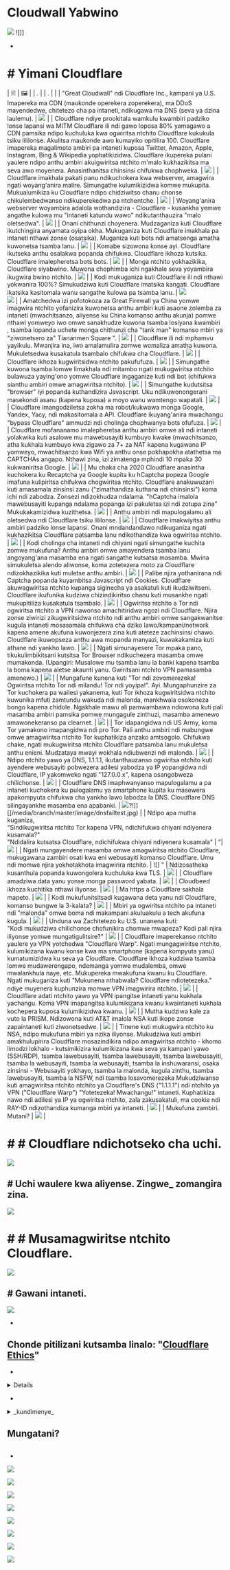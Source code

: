 # Cloudwall Yabwino


![](https://codeberg.org/crimeflare/cloudflare-tor/media/branch/master/image/itsreallythatbad.jpg)
![]]

-


# # Yimani Cloudflare


| 🖹 | 🖼 |
| . | | . | |
| "Great Cloudwall" ndi Cloudflare Inc., kampani ya U.S. Imapereka ma CDN (maukonde operekera zoperekera), ma DDoS mayendedwe, chitetezo cha pa intaneti, ndikugawa ma DNS (seva ya dzina laulemu). | ![](https://codeberg.org/crimeflare/cloudflare-tor/media/branch/master/image/cloudflaredearuser.jpg) |
| Cloudflare ndiye prookitala wamkulu kwambiri padziko lonse lapansi wa MITM Cloudflare ili ndi gawo loposa 80% yamagawo a CDN pamsika ndipo kuchuluka kwa ogwiritsa ntchito Cloudflare kukukula tsiku lililonse. Akulitsa maukonde awo kumayiko opitilira 100. Cloudflare imapereka magalimoto ambiri pa intaneti kuposa Twitter, Amazon, Apple, Instagram, Bing & Wikipedia yophatikizidwa. Cloudflare ikupereka pulani yaulere ndipo anthu ambiri akuigwiritsa ntchito m'malo kukhazikitsa ma seva awo moyenera. Anasinthanitsa chinsinsi chifukwa chophweka. | ![](https://codeberg.org/crimeflare/cloudflare-tor/media/branch/master/image/cfmarketshare.jpg) |
| Cloudflare imakhala pakati panu ndikuchokera kwa webserver, amagwira ngati woyang'anira malire. Simungathe kulumikizidwa komwe mukupita. Mukualumikiza ku Cloudflare ndipo chidziwitso chanu chonse chikulembedwanso ndikuperekedwa pa ntchentche. | ![](https://codeberg.org/crimeflare/cloudflare-tor/media/branch/master/image/border_patrol.jpg) |
| Woyang'anira webserver woyambira adalola wothandizira - Cloudflare - kusankha yemwe angathe kulowa mu "intaneti katundu wawo" ndikutanthauzira "malo oletsedwa". | ![](https://codeberg.org/crimeflare/cloudflare-tor/media/branch/master/image/usershoulddecide.jpg) |
| Onani chithunzi choyenera. Mudzaganiza kuti Cloudflare ikutchingira anyamata oyipa okha. Mukuganiza kuti Cloudflare imakhala pa intaneti nthawi zonse (osatsika). Muganiza kuti bots ndi amatsenga amatha kuwonetsa tsamba lanu. | ![](https://codeberg.org/crimeflare/cloudflare-tor/media/branch/master/image/howcfwork.jpg) |
| Komabe sizowona konse ayi. Cloudflare ikutseka anthu osalakwa popanda chifukwa. Cloudflare ikhoza kutsika. Cloudflare imalepheretsa bots bots. | ![](https://codeberg.org/crimeflare/cloudflare-tor/media/branch/master/image/cfdowncfcom.jpg) |
| Monga ntchito yokhazikika, Cloudflare siyabwino. Muwona chophimba ichi ngakhale seva yoyambira ikugwira bwino ntchito. | ![](https://codeberg.org/crimeflare/cloudflare-tor/media/branch/master/image/cfdown2019.jpg) |
| Kodi mukuganiza kuti Cloudflare ili ndi nthawi yokwanira 100%? Simukudziwa kuti Cloudflare imatsika kangati. Cloudflare ikatsika kasitomala wanu sangathe kulowa pa tsamba lanu. | ![](https://codeberg.org/crimeflare/cloudflare-tor/media/branch/master/image/cloudflareinternalerror.jpg) <br>![](https://codeberg.org/crimeflare/cloudflare-tor/media/branch/master/image/cloudflareoutage2020.jpg) |
| Amatchedwa izi pofotokoza za Great Firewall ya China yomwe imagwira ntchito yofanizira kuwonetsa anthu ambiri kuti asaone zolemba za intaneti (mwachitsanzo, aliyense ku China komanso anthu akunja) pomwe nthawi yomweyo iwo omwe sanakhudze kuwona tsamba losiyana kwambiri , tsamba lopanda uchete monga chithunzi cha "tank man" komanso mbiri ya "ziwonetsero za" Tiananmen Square ". | ![](https://codeberg.org/crimeflare/cloudflare-tor/media/branch/master/image/cloudflarechina.jpg) |
| Cloudflare ili ndi mphamvu yayikulu. Mwanjira ina, iwo amalamulira zomwe womaliza amatha kuwona. Mukuletsedwa kusakatula tsambalo chifukwa cha Cloudflare. | ![](https://codeberg.org/crimeflare/cloudflare-tor/media/branch/master/image/onemorestep.jpg) |
| Cloudflare ikhoza kugwiritsidwa ntchito pakufufuza. | ![](https://codeberg.org/crimeflare/cloudflare-tor/media/branch/master/image/accdenied.jpg) |
| Simungathe kuwona tsamba lomwe limakhala ndi mitambo ngati mukugwiritsa ntchito bulawuza yaying'ono yomwe Cloudflare ingaganize kuti ndi bot (chifukwa sianthu ambiri omwe amagwiritsa ntchito). | ![](https://codeberg.org/crimeflare/cloudflare-tor/media/branch/master/image/cfublock.jpg) |
| Simungathe kudutsitsa "browser" iyi popanda kuthandizira Javascript. Uku ndikuwonongerani masekondi asanu (kapena kuposa) a moyo wanu wamtengo wapatali. | ![](https://codeberg.org/crimeflare/cloudflare-tor/media/branch/master/image/omsjsck.jpg) |
| Cloudflare imangodziletsa zokha ma robot/kukwawa monga Google, Yandex, Yacy, ndi makasitomala a API. Cloudflare ikuyang'anira mwachangu "bypass Cloudflare" ammudzi ndi cholinga chophwanya bots ofufuza. | ![](https://codeberg.org/crimeflare/cloudflare-tor/media/branch/master/image/cftestgoogle.jpg) |
| Cloudflare mofananamo imalepheretsa anthu ambiri omwe ali ndi intaneti yolakwika kuti asalowe mu mawebusayiti kumbuyo kwake (mwachitsanzo, atha kukhala kumbuyo kwa zigawo za 7+ za NAT kapena kugawana IP yomweyo, mwachitsanzo kwa Wifi ya anthu onse pokhapokha atathetsa ma CAPTCHAs angapo. Nthawi zina, izi zimatenga mphindi 10 mpaka 30 kukwaniritsa Google. | ![](https://codeberg.org/crimeflare/cloudflare-tor/media/branch/master/image/googlerecaptcha.jpg) |
| Mu chaka cha 2020 Cloudflare anasintha kuchokera ku Recaptcha ya Google kupita ku hCaptcha popeza Google imafuna kulipiritsa chifukwa chogwiritsa ntchito. Cloudflare anakuwuzani kuti amasamala zinsinsi zanu ("zimathandiza kuthana ndi chinsinsi") koma ichi ndi zabodza. Zonsezi ndizokhudza ndalama. "hCaptcha imalola mawebusayiti kupanga ndalama popanga izi pakuletsa izi ndi zotupa zina" Mukukakamizidwa kuzithetsa. | ![](https://codeberg.org/crimeflare/cloudflare-tor/media/branch/master/image/fedup_fucking_hcaptcha.jpg) |
| Anthu ambiri ndi mapulogalamu ali oletsedwa ndi Cloudflare tsiku lililonse. | ![](https://codeberg.org/crimeflare/cloudflare-tor/media/branch/master/image/omsnot.jpg) |
| Cloudflare imakwiyitsa anthu ambiri padziko lonse lapansi. Onani mndandandawo ndikuganiza ngati kukhazikitsa Cloudflare patsamba lanu ndikothandiza kwa ogwiritsa ntchito. | ![](https://codeberg.org/crimeflare/cloudflare-tor/media/branch/master/image/omsstream.jpg) |
| Kodi cholinga cha intaneti ndi chiyani ngati simungathe kuchita zomwe mukufuna? Anthu ambiri omwe amayendera tsamba lanu angoyang'ana masamba ena ngati sangathe kutsatsa masamba. Mwina simukuletsa alendo aliwonse, koma zotetezera moto za Cloudflare ndizokhazikika kuti muletse anthu ambiri. | ![](WhatsApp./media/branch/master/image/omsappl.jpg) |
| Palibe njira yothanirana ndi Captcha popanda kuyambitsa Javascript ndi Cookies. Cloudflare akuwagwiritsa ntchito kupanga siginecha ya asakatuli kuti ikudziwitseni. Cloudflare ikufunika kudziwa chizindikiritso chanu kuti musankhe ngati mukupitiliza kusakatula tsambalo. | ![](https://codeberg.org/crimeflare/cloudflare-tor/media/branch/master/image/cferr1010bsig.jpg) |
| Ogwiritsa ntchito a Tor ndi ogwiritsa ntchito a VPN nawonso amachitiridwa ngozi ndi Cloudflare. Njira zonse ziwirizi zikugwiritsidwa ntchito ndi anthu ambiri omwe sangakwanitse kugula intaneti mosasamala chifukwa cha dziko lawo/kampani/network kapena amene akufuna kuwonjezera zina kuti ateteze zachinsinsi chawo. Cloudflare ikuwopseza anthu awa mopanda manyazi, kuwakakamiza kuti athane ndi yankho lawo. | ![](https://codeberg.org/crimeflare/cloudflare-tor/media/branch/master/image/banvpn2.jpg) |
| Ngati simunayesere Tor mpaka pano, tikukulimbikitsani kutsitsa Tor Browser ndikuchezera masamba omwe mumakonda. (Upangiri: Musalowe mu tsamba lanu la banki kapena tsamba la boma kapena aletse akaunti yanu. Gwiritsani ntchito VPN pamasamba amenewo.) | ![](https://codeberg.org/crimeflare/cloudflare-tor/media/branch/master/image/banvpn.jpg) |
| Mungafune kunena kuti "Tor ndi zovomerezeka! Ogwiritsa ntchito Tor ndi milandu! Tor ndi yoyipa!". Ayi. Mungaphunzire za Tor kuchokera pa wailesi yakanema, kuti Tor ikhoza kugwiritsidwa ntchito kuwunika mfuti zamtundu wakuda ndi malonda, mankhwala osokoneza bongo kapena chidole. Ngakhale mawu ali pamwambawa ndiowona kuti pali masamba ambiri pamsika pomwe mungagule zinthuzi, masamba amenewo amawonekeranso pa clearnet. | ![](https://codeberg.org/crimeflare/cloudflare-tor/media/branch/master/image/whousetor.jpg) |
| Tor idapangidwa ndi US Army, koma Tor yamakono imapangidwa ndi pro Tor. Pali anthu ambiri ndi mabungwe omwe amagwiritsa ntchito Tor kuphatikiza anzako amtsogolo. Chifukwa chake, ngati mukugwiritsa ntchito Cloudflare patsamba lanu mukuletsa anthu enieni. Mudzataya mwayi wokhala ndiubwenzi ndi malonda. | ![](https://codeberg.org/crimeflare/cloudflare-tor/media/branch/master/image/iusetor_alith.jpg) |
| Ndipo ntchito yawo ya DNS, 1.1.1.1, ikutanthauzanso ogwiritsa ntchito kuti ayendere webusayiti pobwezera adilesi yabodza ya IP yopangidwa ndi Cloudflare, IP yakomweko ngati "127.0.0.x", kapena osangobweza chilichonse. | ![](WhatsApp./media/branch/master/image/cferr1016sp.jpg) |
| Cloudflare DNS imaphwanyanso mapulogalamu a pa intaneti kuchokera ku pulogalamu ya smartphone kupita ku masewera apakompyuta chifukwa cha yankho lawo labodza la DNS. Cloudflare DNS silingayankhe masamba ena apabanki. | ![](https://codeberg.org/crimeflare/cloudflare-tor/media/branch/master/image/cfdnsprob.jpg)?!]] []/media/branch/master/image/dnsfailtest.jpg) |
| Ndipo apa mutha kuganiza, <br> "Sindikugwiritsa ntchito Tor kapena VPN, ndichifukwa chiyani ndiyenera kusamala?" <br> "Ndidalira kutsatsa Cloudflare, ndichifukwa chiyani ndiyenera kusamala" | "| ![](https://codeberg.org/crimeflare/cloudflare-tor/media/branch/master/image/annoyed.jpg) |
| Ngati mungayendere masamba omwe amagwiritsa ntchito Cloudflare, mukugawana zambiri osati kwa eni webusayiti komanso Cloudflare. Umu ndi momwe njira yokhotakhota imagwirira ntchito. | ![] "
| Ndizosatheka kusanthula popanda kuwongolera kuchuluka kwa TLS. | ![](https://codeberg.org/crimeflare/cloudflare-tor/media/branch/master/image/cfhelp204144518.jpg) |
| Cloudflare amadziwa data yanu yonse monga password yabata. | ![](https://codeberg.org/crimeflare/cloudflare-tor/media/branch/master/image/cfhelpforum.jpg) |
| Cloudbeed ikhoza kuchitika nthawi iliyonse. | ![](https://codeberg.org/crimeflare/cloudflare-tor/media/branch/master/image/cfbloghtmledit.jpg) |
| Ma https a Cloudflare sakhala mapeto. | ![](https://codeberg.org/crimeflare/cloudflare-tor/media/branch/master/image/sniff2.gif) |
| Kodi mukufunitsitsadi kugawana deta yanu ndi Cloudflare, komanso bungwe la 3-kalata? | ![](https://codeberg.org/crimeflare/cloudflare-tor/media/branch/master/image/cfstrengthdata.jpg) |
| Mbiri ya ogwiritsa ntchito pa intaneti ndi "malonda" omwe boma ndi makampani akuluakulu a tech akufuna kugula. | ![](https://codeberg.org/crimeflare/cloudflare-tor/media/branch/master/image/federalinterest.jpg) |
| Unduna wa Zachitetezo ku U.S. unanena kuti: <br> "Kodi mukudziwa chilichonse chofunikira chomwe mwapeza? Kodi pali njira iliyonse yomwe mungatigulitsire?" | ![](https://codeberg.org/crimeflare/cloudflare-tor/media/branch/master/image/dhssaid.jpg) |
| Cloudflare imaperekanso ntchito yaulere ya VPN yotchedwa "Cloudflare Warp". Ngati mungagwiritse ntchito, kulumikizana kwanu konse kwa ma smartphone (kapena kompyuta yanu) kumatumizidwa ku seva ya Cloudflare. Cloudflare ikhoza kudziwa tsamba lomwe mudawerengapo, ndemanga yomwe mudalemba, omwe mwalankhula naye, etc. Mukupereka mwakufuna kwanu ku Cloudflare. Ngati mukuganiza kuti "Mukunena nthabwala? Cloudflare ndiotetezeka." ndiye muyenera kuphunzira momwe VPN imagwirira ntchito. | ![](https://codeberg.org/crimeflare/cloudflare-tor/media/branch/master/image/howvpnwork.jpg) |
| Cloudflare adati ntchito yawo ya VPN ipangitse intaneti yanu kukhala yachangu. Koma VPN imapangitsa kulumikizana kwanu kwaintaneti kukhala kochepera kuposa kulumikizidwa kwanu. | ![](https://codeberg.org/crimeflare/cloudflare-tor/media/branch/master/image/notfastervpn.jpg) |
| Mutha kudziwa kale za vuto la PRISM. Ndizowona kuti AT&T imalola NSA kuti ikope zonse zapaintaneti kuti ziwonetsedwe. | ![](https://codeberg.org/crimeflare/cloudflare-tor/media/branch/master/image/prismattnsa.jpg) |
| Tinene kuti mukugwira ntchito ku NSA, ndipo mukufuna mbiri ya nzika iliyonse. Mukudziwa kuti ambiri amakhulupirira Cloudflare mosazindikira ndipo amagwiritsa ntchito - khomo limodzi lokhalo - kutsimikizira kulumikizana kwa seva ya kampani yawo (SSH/RDP), tsamba lawebusayiti, tsamba lawebusayiti, tsamba lawebusayiti, tsamba la webusayiti, tsamba la webusayiti, tsamba la inshuwaransi, osaka zinsinsi - Webusayiti yokhayo, tsamba la malonda, kugula zinthu, tsamba lawebusayiti, tsamba la NSFW, ndi tsamba losavomerezeka Mukudziwanso kuti amagwiritsa ntchito ntchito ya Cloudflare's DNS ("1.1.1.1") ndi ntchito ya VPN ("Cloudflare Warp") "Yotetezeka! Mwachangu!" intaneti. Kuphatikiza nawo ndi adilesi ya IP ya ogwiritsa ntchito, zala zakusakatuli, ma cookie ndi RAY-ID ndizothandiza kumanga mbiri ya intaneti. | ![](https://codeberg.org/crimeflare/cloudflare-tor/media/branch/master/image/edw_snow.jpg) |
| Mukufuna zambiri. Mutani? | ![](https://codeberg.org/crimeflare/cloudflare-tor/media/branch/master/image/nsaslide_prismcorp.gif) |



# # # Cloudflare ndichotseko cha uchi.

![](https://codeberg.org/crimeflare/cloudflare-tor/media/branch/master/image/honeypot.gif)

## # Uchi waulere kwa aliyense. Zingwe_ zomangira zina.

![](https://codeberg.org/crimeflare/cloudflare-tor/media/branch/master/image/iminurtls.jpg)

# # # Musamagwiritse ntchito Cloudflare.

![](https://codeberg.org/crimeflare/cloudflare-tor/media/branch/master/image/shadycloudflare.jpg)

## # Gawani intaneti.

![](https://codeberg.org/crimeflare/cloudflare-tor/media/branch/master/image/cfisnotanoption.jpg)

-


## Chonde pitilizani kutsamba linalo: "[Cloudflare Ethics](ny.ethics.md)"

-

<details>
[aziwa]

# # Zambiri & Zambiri
</summary>


Bokosi ili ndi mndandanda wa masamba omwe ali kumbuyo kwa "_The Cloudwall_", ikuletsa ogwiritsa ntchito a Tor ndi ma CDN ena.


** Zambiri **
* [Cloudflare Inc.](../cloudflare_inc/)
* [Ogwiritsa ntchito Cloudflare](../cloudflare_users/)
* [Cloudflare Domain](../cloudflare_users/madomeni/)
* [Ogwiritsa ntchito CD a Non-Cloudflare CDN](../not_cloudflare/)
* [Ogwiritsa ntchito Anti-Tor](../anti-tor_users/)


![](https://codeberg.org/crimeflare/cloudflare-tor/media/branch/master/image/goodorbad.jpg)


** Zambiri Zambiri **
* [Myth Catalog] [../myth_catalog.md)
* [Great Cloudwall](cholembedwa.txt) lolemba [Mr. Jeff Cliff](https://shitposter.club/users/jeffcliff)
  * Tsitsani monga: PDF [apa](../pdf/2019-The_Great_Cloudwall.pdf), ePUB [apa](../pdf/2019-Jeff_Cliff_The_Great_Cloudwall.epub)
  * EBook yoyambirira (ePUB) idachotsedwa ndi BookRix GmbH chifukwa cha kuphwanya ufulu wa anthu a CC0
.
* [Block Global Active Advoc Cloudflare](https://trac.torproject.org/projects/tor/tiketi/24351) ndi nym-zone
  * Tikiti idawonongedwa kambiri.
  * Yachotsedwa ndi [Tor Project](https://lists.torproject.org/pipermail/anti-censorship-team/2020-May/000098.html). Onani [tikiti 34175](https://trac.torproject.org/projects/tor/tiketi/34175).
  * Womaliza [tikiti yapajambulira 24351](https://web.archive.org/web/20200301013104/https://trac.torproject.org/projects/tor/tiketi/24351)
* [Vuto ndi Cloudflare](https://github.com/privacytools.io/issues/374#issuecomment-460077544) ndi libBletchley
  * Adagwiritsa ntchito Cloudflare m'mbuyomu. CF-tor adaonjezeredwa koma [adachichotsa](https://github.com/privacytools/privacytools.io/pull/1804).
* [Cloudflare Watch](http://www.crimeflare.org:82/)
* [Kutsutsa komanso mikangano](https://en.wikipedia.org/wiki/Cloudflare#Criticism_and_cont utataes) ndi Wikipedia
* [Tsiku lina lodziwika bwino pankhondo yolamulira, kuwongolera ndi kutsitsa intaneti.](https://www.reddit.com/r/privacy/comments/b8dptl/another_landmark_day_in_the_war_to_control/) Wolemba TheGoldenGoose8888
* [Zowonongeka pakudalira ntchito imodzi yokha](https://twitter.com/w3Nicolas/status/1134529316904153089) ([DO ndi CF](https://www.digwebinterface.com/?hostnames=ns1.digitalother.com % 0D% 0Ans2.digitalother.com% 0D% 0Ans3.digitalophat.com% 0D% 0Awww.digitalother.com & lembani = A & ns = solver & useresolver = 8.8.4.4 & nameservers =))

![](https://codeberg.org/crimeflare/cloudflare-tor/media/branch/master/image/watcloudflare.jpg)


</details>

-

<details>
<summary> _kundimenye_

## Mungatani?
</summary>

* [Werengani mndandanda wathu wazomwe zakulimbikitsidwa ndikugawana ndi anzanu](../what-to-do.md)

* [Werengani mawu a wogwiritsa ntchito ena ndikulemba malingaliro anu](../PEOPLE.md)

* Sakani china chake pa [Ansero](https://ansero.wodferndripvpe6ib4uz4rtngrnzichnirgn7t5x64gxcyroopbhsuqd.onion/) ([clearnet](https://ansero.eu.org/) kapena [Crimeflare \ #Seva](https://crimeflare. wodferndripvpe6ib4uz4rtngrnzichnirgn7t5x64gxcyroopbhsuqd.onion/) ([clearnet](https://crimeflare.eu.org/)).

* [Sinthani mndandanda wazolowera: Malangizo a mndandanda](malangizo.md).

* [Onjezani Cloudflare kapena chochitika chokhudzana ndi polojekiti ku mbiri] [../HISTORY.md).

* Yesani & lembani [Chida/Chinsinsi] chatsopano (chida/).

* Nazi zina za [PDF/ePUB](../pdf/) zoti muwerenge.


-

# ## Za akaunti zabodza

Achifwamba amadziwa za kupezeka kwa nkhani zabodza zomwe zimatsata njira zathu zikuluzikulu, kaya ndi Twitter, Facebook, Patreon, OpenCollective, Midzi etc.
** Sitimafunsanso imelo.
Sitifunsa dzina lanu.
Sitifunsa kuti ndinu ndani.
Sitifunsa konse komwe muli.
Sitifunsa konse zopereka zanu.
Sitifunsanso ndemanga yanu.
Sitikukupemphani kuti muzitsatira pazanema.
Sitikufunsani muma TV anu.

# OSAKHULUPIRIRA MALANGIZO.


-

![](https://codeberg.org/crimeflare/cloudflare-tor/media/branch/master/image/wtfcf.jpg)

![](https://codeberg.org/crimeflare/cloudflare-tor/media/branch/master/image/omsirl.jpg)
![](https://codeberg.org/crimeflare/cloudflare-tor/media/branch/master/image/whydoihavetosolveacaptcha.jpg)
![](https://codeberg.org/crimeflare/cloudflare-tor/media/branch/master/image/fixthedamn.jpg)
![](https://codeberg.org/crimeflare/cloudflare-tor/media/branch/master/image/imnotarobot.jpg)

</details>

-


![](https://codeberg.org/crimeflare/cloudflare-tor/media/branch/master/image/twe_lb.jpg)

![](https://codeberg.org/crimeflare/cloudflare-tor/media/branch/master/image/twe_dz.jpg)

![](https://codeberg.org/crimeflare/cloudflare-tor/media/branch/master/image/twe_jb.jpg)

![](https://codeberg.org/crimeflare/cloudflare-tor/media/branch/master/image/twe_ial.jpg)

![](https://codeberg.org/crimeflare/cloudflare-tor/media/branch/master/image/twe_eptg.jpg)

![](https://codeberg.org/crimeflare/cloudflare-tor/media/branch/master/image/eastdakota_1273277839102656515.jpg)

![](https://codeberg.org/crimeflare/cloudflare-tor/media/branch/master/image/stopcf.jpg)

![](https://codeberg.org/crimeflare/cloudflare-tor/media/branch/master/image/peopledonotthink.jpg)
